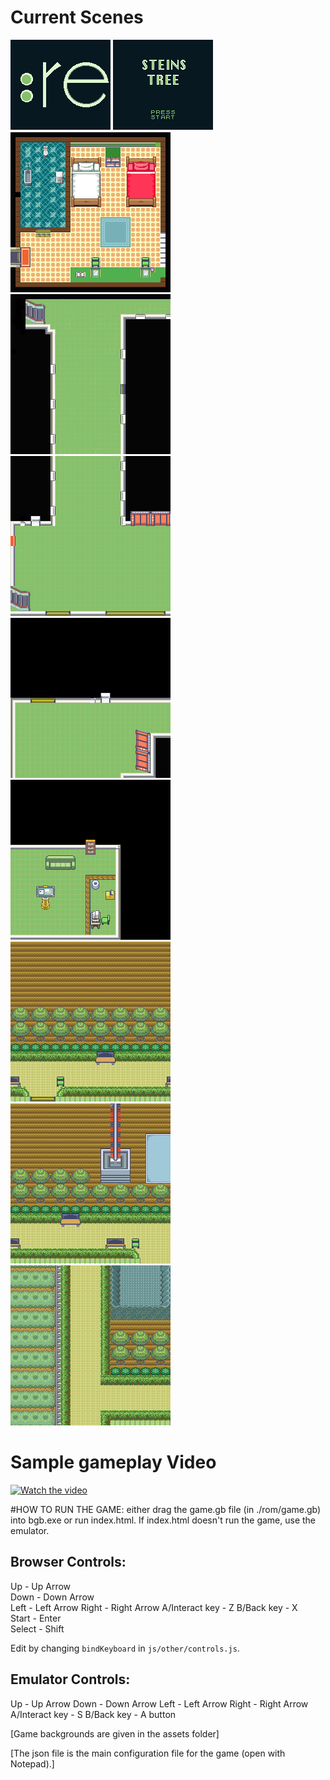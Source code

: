 # Current Scenes

![logo](./assets/backgrounds/logo.png)
![titlescreen](./assets/backgrounds/titlescreen.png)
![embellished B7-10](./assets/backgrounds/B7-10.png)
![B7-gallery, partially reverting to gameboy colour scheme](./assets/backgrounds/B7.png)
![B7 entrance](./assets/backgrounds/B7-entrance.png)
![B7-back](./assets/backgrounds/B7-back.png)
![B7-lounge](./assets/backgrounds/B7-lounge.png)
![B7-back-exit](./assets/backgrounds/B7-back-exit.png)
![B7-back-exit-right](./assets/backgrounds/B7-back-exit-right.png)
![B7-lounge](./assets/backgrounds/B7-back-left.png)


# Sample gameplay Video

[![Watch the video](https://i.imgur.com/qD7zxI0.jpg)](https://youtu.be/ao587hBJDpk)

#HOW TO RUN THE GAME: either drag the game.gb file (in ./rom/game.gb) into bgb.exe or run index.html. If index.html doesn't run the game, use the emulator.


## Browser Controls:

Up - Up Arrow  
Down - Down Arrow  
Left - Left Arrow 
Right - Right Arrow 
A/Interact key - Z 
B/Back key - X  
Start - Enter  
Select - Shift  

Edit by changing `bindKeyboard` in `js/other/controls.js`.


## Emulator Controls:

Up - Up Arrow 
Down - Down Arrow 
Left - Left Arrow
Right - Right Arrow 
A/Interact key - S 
B/Back key - A button


[Game backgrounds are given in the assets folder]


[The json file is the main configuration file for the game (open with Notepad).]